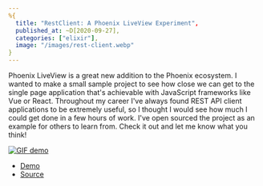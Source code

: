 ```yaml
---
%{
  title: "RestClient: A Phoenix LiveView Experiment",
  published_at: ~D[2020-09-27],
  categories: ["elixir"],
  image: "/images/rest-client.webp"
}
---
```


Phoenix LiveView is a great new addition to the Phoenix ecosystem. I wanted to
make a small sample project to see how close we can get to the single page application
that's achievable with JavaScript frameworks like Vue or React. Throughout my career
I've always found REST API client applications to be extremely useful, so I thought
I would see how much I could get done in a few hours of work. I've open sourced
the project as an example for others to learn from. Check it out and let me know what
you think!

[![GIF demo](/images/rest-client.gif)](https://mattpruitt.com/images/rest-client.gif)

- [Demo](https://restclient.co)
- [Source](https://github.com/guitsaru/rest_client)
